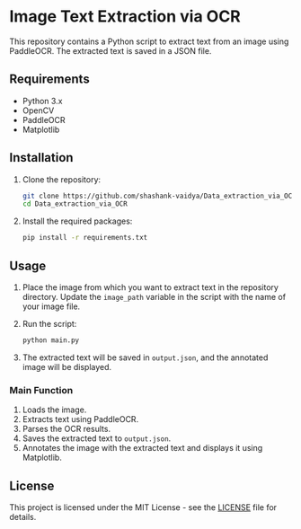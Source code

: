 # Image Text Extraction via OCR

This repository contains a Python script to extract text from an image using PaddleOCR. The extracted text is saved in a JSON file.

## Requirements

- Python 3.x
- OpenCV
- PaddleOCR
- Matplotlib

## Installation

1. Clone the repository:
    ```bash
    git clone https://github.com/shashank-vaidya/Data_extraction_via_OCR.git
    cd Data_extraction_via_OCR
    ```

2. Install the required packages:
    ```bash
    pip install -r requirements.txt
    ```

## Usage

1. Place the image from which you want to extract text in the repository directory. Update the `image_path` variable in the script with the name of your image file.

2. Run the script:
    ```bash
    python main.py
    ```

3. The extracted text will be saved in `output.json`, and the annotated image will be displayed.


### Main Function

1. Loads the image.
2. Extracts text using PaddleOCR.
3. Parses the OCR results.
4. Saves the extracted text to `output.json`.
5. Annotates the image with the extracted text and displays it using Matplotlib.

## License

This project is licensed under the MIT License - see the [LICENSE](LICENSE) file for details.
